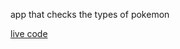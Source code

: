 app that checks the types of pokemon

[live code](https://jasoncassella.github.io/pokemon-api-app/)
